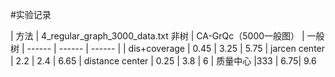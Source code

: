 #实验记录

| 方法 | 4_regular_graph_3000_data.txt 非树 | CA-GrQc（5000一般图） | 一般树
| ------ | ------ | ------ |
| dis+coverage | 0.45 | 3.25 |  5.75
| jarcen center | 2.2 | 2.4 |  6.65
| distance center | 0.25 | 3.8 |  6
| 质量中心  |333 | 6.75| 9.6